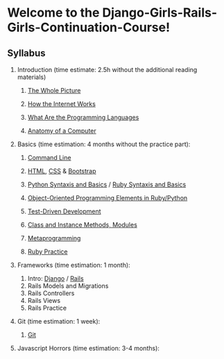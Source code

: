 # Welcome to the Django-Girls-Rails-Girls-Continuation-Course!

## Syllabus

1. Introduction (time estimate: 2.5h without the additional reading materials)

    1. [The Whole Picture](the_whole_picture.md)
  
    2. [How the Internet Works](how_does_the_internet_work.md) 
  
    3. [What Are the Programming Languages](programming_languages.md)
  
    4. [Anatomy of a Computer](anatomy_of_a_computer.md)
    

2. Basics (time estimation: 4 months without the practice part):

    1. [Command Line](command_line.md)
    
    2. [HTML](html.md), [CSS](css.md) & [Bootstrap](bootstrap.md)
    
    3. [Python Syntaxis and Basics](python.md) / [Ruby Syntaxis and Basics](ruby.md)
    
    4. [Object-Oriented Programming Elements in Ruby/Python](oop.md)
    
    5. [Test-Driven Development](tdd.md)
    6. [Class and Instance Methods, Modules](class_methods.md)
    7. [Metaprogramming](metaprogramming.md)
    8. [Ruby Practice](ruby_practice.md)
    

3. Frameworks (time estimation: 1 month): 

    1. Intro: [Django](django.md) / [Rails](rails.md)
    2. Rails Models and Migrations
    3. Rails Controllers
    4. Rails Views
    5. Rails Practice
    
4. Git (time estimation: 1 week):
    
    1. [Git](git.md)
    

5. Javascript Horrors (time estimation: 3-4 months): 
